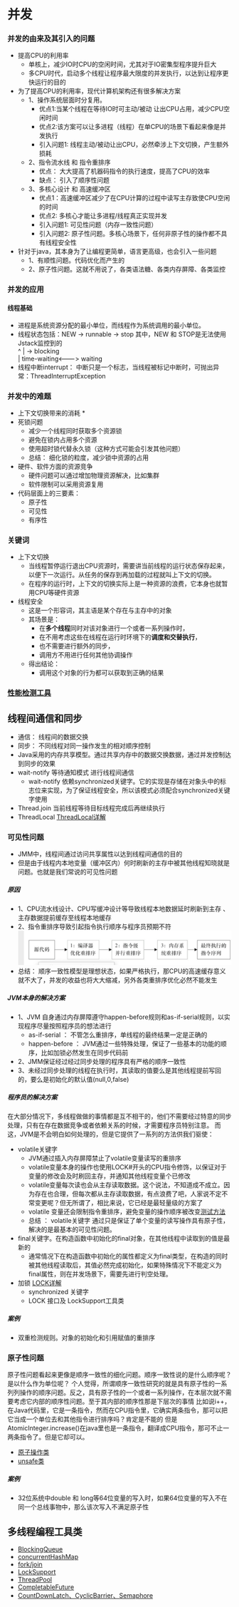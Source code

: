 # 并发
### 并发的由来及其引入的问题
* 提高CPU的利用率
  * 单核上，减少IO时CPU的空闲时间，尤其对于IO密集型程序提升巨大
  * 多CPU时代，启动多个线程让程序最大限度的并发执行，以达到让程序更快运行的目的
* 为了提高CPU的利用率，现代计算机架构还有很多解决方案
  * 1、操作系统层面时分复用。
    * 优点1:当某个线程在等待IO时可主动/被动 让出CPU占用，减少CPU空闲时间
    * 优点2:该方案可以让多进程（线程）在单CPU的场景下看起来像是并发执行
    * 引入问题1: 线程主动/被动让出CPU，必然牵涉上下文切换，产生额外损耗
  * 2、指令流水线 和 指令重排序
    * 优点： 大大提高了机器码指令的执行速度，提高了CPU的效率
    * 缺点： 引入了顺序性问题
  * 3、多核心设计 和 高速缓冲区
    * 优点1：高速缓冲区减少了在CPU计算的过程中读写主存致使CPU空闲的时间
    * 优点2: 多核心才能让多进程/线程真正实现并发
    * 引入问题1: 可见性问题（内存一致性问题）
    * 引入问题2: 原子性问题。多核心场景下，任何非原子性的操作都不具有线程安全性
* 针对于java，其本身为了让编程更简单，语言更高级，也会引入一些问题
  * 1、有顺性问题。代码优化而产生的
  * 2、原子性问题。这就不用说了，各类语法糖、各类内存屏障、各类监控


### 并发的应用
#### 线程基础
* 进程是系统资源分配的最小单位，而线程作为系统调用的最小单位。
* 线程状态包括：NEW -> runnable -> stop     其中，NEW 和 STOP是无法使用Jstack监控到的  
                       ^
                       | -> blocking  
                       |
         time-waiting<---> waiting
 * 线程中断interrupt： 中断只是一个标志，当线程被标记中断时，可抛出异常：ThreadInterruptException        


### 并发中的难题
* 上下文切换带来的消耗
    * 
* 死锁问题
    * 减少一个线程同时获取多个资源锁
    * 避免在锁内占用多个资源
    * 使用超时锁代替永久锁（这种方式可能会引发其他问题）
    * 总结： 细化锁的粒度，减少锁中资源的占用
* 硬件、软件方面的资源竞争
    * 硬件问题可以通过增加物理资源解决，比如集群
    * 软件限制可以采用资源复用
* 代码层面上的三要素：
  * 原子性
  * 可见性
  * 有序性


### 关键词
* 上下文切换
   * 当线程暂停运行退出CPU资源时，需要讲当前线程的运行状态保存起来，以便下一次运行。从任务的保存到再加载的过程就叫上下文的切换。
   * 在程序的运行时，上下文的切换实际上是一种资源的浪费，它本身也就暂用CPU等硬件资源   
* 线程安全
  * 这是一个形容词，其主语是某个存在与主存中的对象
  * 其场景是：
    * 在**多个线程**同时对该对象进行一个或者一系列操作时，
    * 在不用考虑这些在线程在运行时环境下的**调度和交替执行**，
    * 也不需要进行额外的同步，
    * 调用方不用进行任何其他协调操作
  * 得出结论：
    * 调用这个对象的行为都可以获取到正确的结果

### [性能检测工具](../os/monitoring/性能检测工具.md)
 
  
## 线程间通信和同步
* 通信： 线程间的数据交换    
* 同步： 不同线程对同一操作发生的相对顺序控制
* Java采用的内存共享模型。通过共享内存中的数据交换数据，通过并发控制达到同步的效果
* wait-notify 等待通知模式 进行线程间通信
    * wait-notify 依赖synchronized关键字。它的实现是存储在对象头中的标志位来实现，为了保证线程安全，所以该模式必须配合synchronized关键字使用
* Thread.join 当前线程等待目标线程完成后再继续执行
* ThreadLocal [ThreadLocal详解](util/ThreadLocal.md)

### 可见性问题
* JMM中，线程间通过访问共享属性以达到线程间通信的目的
* 但是由于线程内本地变量（缓冲区内）何时刷新的主存中被其他线程知晓就是问题。也就是我们常说的可见性问题

##### 原因
* 1、CPU流水线设计、CPU写缓冲设计等导致线程本地数据延时刷新到主存 、 主存数据提前缓存至线程本地缓存
* 2、指令重排序导致引起指令执行顺序与程序员预期不符 ![](resource/codeResort.png)
* 总结： 顺序一致性模型是理想状态，如果严格执行，那CPU的高速缓存意义就不大了，并发的收益也将大大缩减，另外各类重排序优化必然不能发生

##### JVM本身的解决方案
* 1、JVM 自身通过内存屏障遵守happen-before规则和as-if-serial规则，以实现程序尽量按照程序员的想法进行
    * as-if-serial ： 不管怎么重排序，单线程的最终结果一定是正确的
    * happen-before ： JVM通过一些特殊处理，保证了一些基本的功能的顺序，比如加锁必然发生在同步代码前    
* 2、JMM保证经过经过同步处理的程序具有严格的顺序一致性
* 3、未经过同步处理的线程在执行时，其读取的值要么是其他线程提前写回的，要么是初始化的默认值(null,0,false)

##### 程序员的解决方案
在大部分情况下，多线程做做的事情都是互不相干的，他们不需要经过特意的同步处理，只有在存在数据竞争或者依赖关系的时候，才需要程序员特别注意。
而这，JVM是不会明白如何处理的，但是它提供了一系列的方法供我们驱使：
* volatile关键字
    * JVM通过插入内存屏障禁止了volatile变量读写的重排序
    * volatile变量本身的操作也使用LOCK#开头的CPU指令修饰，以保证对于变量的修改会及时刷回主存，并通知其他线程变量个已修改
    * volatile变量每次读也会从主存读取数据。这个说法，不知道成不成立。因为存在也合理，但每次都从主存读取数据，有点浪费了吧，人家说不定不常变更呢？但无所谓了，相比来说，它已经是最轻量级的方案了
    * volatile 变量还会限制指令重排序，避免变量的操作顺序被改变[测试方法](VolatileTest.java)
    * 总结 ： volatile关键字 通过只是保证了单个变量的读写操作具有原子性，解决的是最基本的可见性问题。
* final关键字。在构造函数中初始化的final对象，在其他线程中读取到的值是最新的
  * 通常情况下在构造函数中初始化的属性都定义为final类型，在构造的同时被其他线程读取后，其值必然完成初始化，如果特殊情况下不能定义为final属性，则在并发场景下，需要先进行判空处理。
* 加锁 [LOCK详解](../jreApi/lock/readme.md)
    * synchronized 关键字 
    * LOCK 接口及 LockSupport工具类    
    
##### 案例
 * 双重检测规则。对象的初始化和引用赋值的重排序
 
 
 
 
### 原子性问题
原子性问题看起来更像是顺序一致性的细化问题。顺序一致性说的是什么顺序呢？是以什么作为单位呢？
个人觉得，所谓顺序一致性研究的就是具有原子性的一系列列操作的顺序问题。反之，具有原子性的一个或者一系列操作，在本层次就不需要考虑它内部的顺序性问题。至于其内部的顺序性那是下层次的事情
比如说i++，在Java代码里，它是一条指令，然而在CPU指令里，它确实两条指令，那可以把它当成一个单位去和其他指令进行排序吗？肯定是不能的
但是AtomicInteger.increase()在java里也是一条指令，翻译成CPU指令，那可不止一两条指令了。但是它却可以。

* [原子操作类](../jreApi/atomic/readme.md)
* [unsafe类](../jreApi/base/unsafe/readme.md)

##### 案例
* 32位系统中double 和 long等64位变量的写入时，如果64位变量的写入不在同一个总线事物中，那么该次写入不满足原子性


## 多线程编程工具类
* [BlockingQueue](../jreApi/queue/readme.md)
* [concurrentHashMap](../jreApi/hash/concurrentHashMap.md)
* [fork/join](../jreApi/thread/forkjoin/readme.md)
* [LockSupport](../jreApi/lock/readme.md)
* [ThreadPool](../jreApi/thread/pool/readme.md)
* [CompletableFuture](../jreApi/thread/completablefuture/readme.md)
* [CountDownLatch、CyclicBarrier、Semaphore](util/MultiThreadUtil.md)
